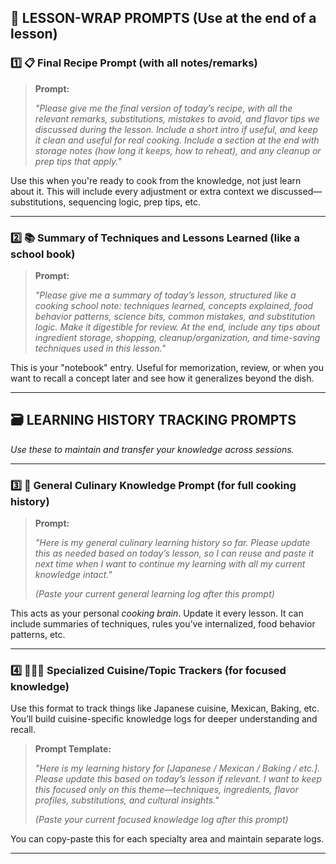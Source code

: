 ## 🧾 LESSON-WRAP PROMPTS (Use at the end of a lesson)

### 1️⃣ 📋 Final Recipe Prompt (with all notes/remarks)

> **Prompt:**
>
> *"Please give me the final version of today’s recipe, with all the relevant remarks, substitutions, mistakes to avoid, and flavor tips we discussed during the lesson. Include a short intro if useful, and keep it clean and useful for real cooking.
Include a section at the end with storage notes (how long it keeps, how to reheat), and any cleanup or prep tips that apply."*

Use this when you're ready to cook from the knowledge, not just learn about it. This will include every adjustment or extra context we discussed—substitutions, sequencing logic, prep tips, etc.

---

### 2️⃣ 📚 Summary of Techniques and Lessons Learned (like a school book)

> **Prompt:**
>
> *"Please give me a summary of today’s lesson, structured like a cooking school note: techniques learned, concepts explained, food behavior patterns, science bits, common mistakes, and substitution logic. Make it digestible for review.
At the end, include any tips about ingredient storage, shopping, cleanup/organization, and time-saving techniques used in this lesson."*

This is your "notebook" entry. Useful for memorization, review, or when you want to recall a concept later and see how it generalizes beyond the dish.

---

## 🗃️ LEARNING HISTORY TRACKING PROMPTS

*Use these to maintain and transfer your knowledge across sessions.*

---

### 3️⃣ 🧠 General Culinary Knowledge Prompt (for full cooking history)

> **Prompt:**
>
> *"Here is my general culinary learning history so far. Please update this as needed based on today’s lesson, so I can reuse and paste it next time when I want to continue my learning with all my current knowledge intact."*
>
> *(Paste your current general learning log after this prompt)*

This acts as your personal *cooking brain*. Update it every lesson. It can include summaries of techniques, rules you’ve internalized, food behavior patterns, etc.

---

### 4️⃣ 🌮🍣🍞 Specialized Cuisine/Topic Trackers (for focused knowledge)

Use this format to track things like Japanese cuisine, Mexican, Baking, etc. You’ll build cuisine-specific knowledge logs for deeper understanding and recall.

> **Prompt Template:**
>
> *"Here is my learning history for \[Japanese / Mexican / Baking / etc.]. Please update this based on today’s lesson if relevant. I want to keep this focused only on this theme—techniques, ingredients, flavor profiles, substitutions, and cultural insights."*
>
> *(Paste your current focused knowledge log after this prompt)*

You can copy-paste this for each specialty area and maintain separate logs.

---
